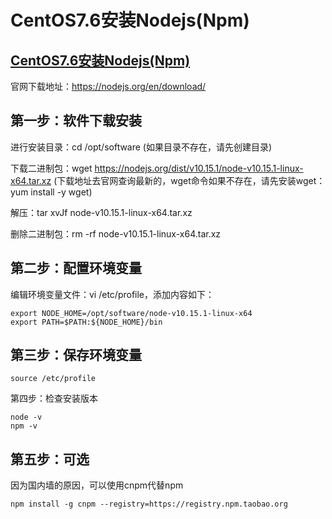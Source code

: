 # CentOS7.6安装Nodejs(Npm)
## [CentOS7.6安装Nodejs(Npm)](https://www.cnblogs.com/betx/p/10347797.html)
官网下载地址：https://nodejs.org/en/download/

## 第一步：软件下载安装

进行安装目录：cd /opt/software (如果目录不存在，请先创建目录)

下载二进制包：wget https://nodejs.org/dist/v10.15.1/node-v10.15.1-linux-x64.tar.xz (下载地址去官网查询最新的，wget命令如果不存在，请先安装wget：yum install -y wget)

解压：tar xvJf node-v10.15.1-linux-x64.tar.xz

删除二进制包：rm -rf node-v10.15.1-linux-x64.tar.xz


## 第二步：配置环境变量

编辑环境变量文件：vi /etc/profile，添加内容如下：
```shell
export NODE_HOME=/opt/software/node-v10.15.1-linux-x64
export PATH=$PATH:${NODE_HOME}/bin
```

## 第三步：保存环境变量
```shell
source /etc/profile
```

第四步：检查安装版本
```shell
node -v
npm -v
```

## 第五步：可选
因为国内墙的原因，可以使用cnpm代替npm
```shell
npm install -g cnpm --registry=https://registry.npm.taobao.org
```
